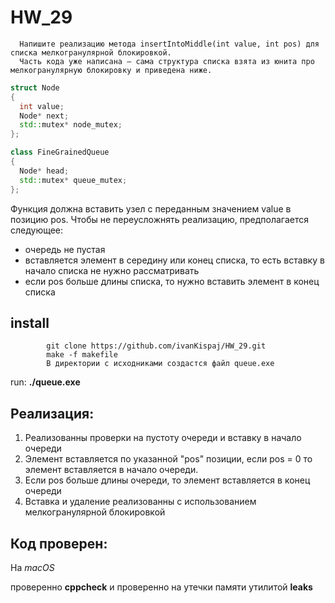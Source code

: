 # HW_29
      Напишите реализацию метода insertIntoMiddle(int value, int pos) для списка мелкогранулярной блокировкой.
      Часть кода уже написана — сама структура списка взята из юнита про мелкогранулярную блокировку и приведена ниже.

```C++
struct Node
{
  int value;
  Node* next;
  std::mutex* node_mutex;
};

class FineGrainedQueue
{
  Node* head;
  std::mutex* queue_mutex;
};
```

Функция должна вставить узел с переданным значением value в позицию pos.
Чтобы не переусложнять реализацию, предполагается следующее:

 <ul>
    <li> очередь не пустая</li>
     <li>вставляется элемент в середину или конец списка, то есть вставку в начало списка не нужно рассматривать</li>
     <li>если pos больше длины списка, то нужно вставить элемент в конец списка </li>
  </ul>

## install
            git clone https://github.com/ivanKispaj/HW_29.git
            make -f makefile
            В директории с исходниками создастся файл queue.exe
            
run: <b>./queue.exe</b>
## Реализация:

  <ol>
    <li>Реализованны проверки на пустоту очереди и вставку в начало очереди</li>
     <li>Элемент вставляется по указанной "pos" позиции, если pos = 0 то элемент вставляется в начало очереди.</li>
     <li>Если pos больше длины очереди, то элемент вставляется в конец очереди</li>
     <li>Вставка и удаление реализованны с использованием мелкогранулярной блокировкой</li>
  </ol>

## Код проверен:
На <i>macOS</i>
    
проверенно <b>cppcheck</b> и проверенно на утечки памяти утилитой <b>leaks</b>
  
  

